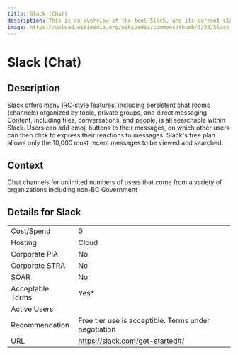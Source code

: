 ```yaml
---
title: Slack (Chat)
description: This is an overview of the tool Slack, and its current status  within BC Gov.
image: https://upload.wikimedia.org/wikipedia/commons/thumb/3/33/Slack_Logo_2019.svg/498px-Slack_Logo_2019.svg.png
---
```


# Slack (Chat)

## Description
Slack offers many IRC-style features, including persistent chat rooms (channels) organized by topic, private groups, and direct messaging. Content, including files, conversations, and people, is all searchable within Slack. Users can add emoji buttons to their messages, on which other users can then click to express their reactions to messages. Slack's free plan allows only the 10,000 most recent messages to be viewed and searched.

## Context
Chat channels for unlimited numbers of users that come from a variety of organizations including non-BC Government 

##  Details for Slack

|   |   |
|---|---|
|Cost/Spend   | 0  |
|Hosting   | Cloud  |
|Corporate PIA   | No  |
|Corporate STRA   | No   |
|SOAR   | No  |
|Acceptable Terms   | Yes*  |
|Active Users   |   |
|Recommendation   |  Free tier use is acceptible. Terms under negotiation |
|URL   | https://slack.com/get-started#/  |

